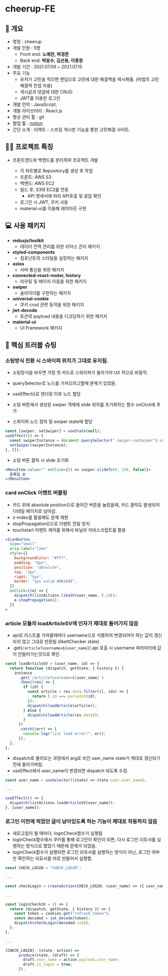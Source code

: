 # cheerup-FE

## 📕 개요

- 명칭 : cheerup
- 개발 인원 : 5명
  - Front end: **노예찬, 박경준**
  - Back end: **박응수, 김선용, 이중원**
- 개발 기간 : 2021.07.09 ~ 2021.07.15
- 주요 기능
  - 유저가 고민을 적으면 랜덤으로 고민에 대한 해결책을 제시해줌. (마법의 고민해결책 컨셉 차용)
  - 게시글과 댓글에 대한 CRUD
  - JWT를 이용한 로그인
- 개발 언어 : JavaScript,
- 개발 라이브러리 : React.js
- 형상 관리 툴 : git
- 협업 툴 : [notion](https://www.notion.so/22-1fc891afa24f457aac4aac2cb320a79f)
- 간단 소개 : 리액트 - 스프링 게시판 기능을 통한 고민해결 사이트.

## ☝🏻 프로젝트 특징

- 프론트엔드와 백엔드를 분리하여 프로젝트 개발

  - 각 파트별로 Repository를 생성 후 작업
  - 프론트: AWS S3
  - 백엔드: AWS EC2
  - 빌드 후, S3와 EC2를 연동
    - API 명세서에 따라 API호출 및 응답 확인
  - 로그인 시 JWT, 쿠키 사용
  - material-ui를 이용해 레이아웃 구현

## 💻 사용 패키지

* **reduxjs/toolkit**
  - 데이터 전역 관리를 위한 리덕스 관리 패키지
* **styled-components**
  - 컴포넌트의 스타일을 설정하는 패키지
* **axios**
  - 서버 통신을 위한 패키지
* **connected-react-router, history**
  - 라우팅 및 페이지 이동을 위한 패키지
* **swiper**
  - 슬라이더를 구현하는 패키지
* **universal-cookie**
  - 쿠키 crud 관련 동작을 위한 패키지
* **jwt-decode**
  - 토큰의 payload 내용을 디코딩하기 위한 패키지
* **material-ui**
  - UI Framework 패키지

## 🚀 핵심 트러블 슈팅

### 소팅방식 전환 시 스와이퍼 위치가 그대로 유지됨.
- 소팅방식을 바꾸면 가장 첫 카드로 스와이퍼가 돌아가야 UX 적으로 바람직.
- querySelector로 노드를 가져오려고할때 문제가 있었음.
- useEffect()로 렌더링 이후 노드 할당
- 소팅 버튼에서 생성된 swiper 객체에 slide 위치를 초기화하는 함수 onClick에 추가

- 스와이퍼 노드 정의 및 swiper state에 할당
```jsx
const [swiper, setSwiper] = useState(null);
useEffect(() => {
  const swiperInstance = document.querySelector(".swiper-container").swiper;
  setSwiper(swiperInstance);
}, []);
```

- 소팅 버튼 클릭 시 slide 초기화

```jsx
<MenuItem value="" onClick={() => swiper.slideTo(0, 250, false)}>
  등록일 순
</MenuItem>
```

### card onClick 이벤트 버블링
- 카드 위에 absolute position으로 들어간 버튼을 눌렀을때, 카드 클릭도 발생되어 디테일 페이지로 넘어감.
- z-index를 활용해도 문제 재현
- stopPropagation()으로 이벤트 전달 방지
- touchstart 이벤트 제어를 위해서 바닐라 자바스크립트를 활용

```jsx
<IconButton
  size="small"
  aria-label="like"
  style={{
    backgroundColor: "#fff",
    padding: "8px",
    position: "absolute",
    top: "3px",
    right: "5px",
    border: "1px solid #0B184E",
  }}
  onClick={(e) => {
    dispatch(listActions.likeSV(user_name, l.id));
    e.stopPropagation();
  }}
>
```

### article 모듈의 loadArticleSV에 인자가 제대로 들어가지 않음
- api로 리스트를 가져올때마다 username으로 식별하여 변경되어야 하는 값이 갱신되지 않고 그대로 반환됨 (likeItChecker state)
- .get(`/article?username=${user_name}`) api 호출 시 username 파라미터에 값이 안들어가는것으로 확인.

```jsx
const loadArticleSV = (user_name, id) => {
  return function (dispatch, getState, { history }) {
    instance
      .get(`/article?username=${user_name}`)
      .then((res) => {
        if (id) {
          const article = res.data.filter((l, idx) => {
            return l.id === parseInt(id);
          });
          dispatch(loadArticle(article));
        } else {
          dispatch(loadArticle(res.data));
        }
      })
      .catch((err) => {
        console.log("list load error!", err);
      });
  };
};
```

- dispatch로 불러오는 과정에서 arg로 쓰인 user_name state가 제대로 갱신되기 전에 들어가버림.
- useEffect에서 user_name이 변경되면 dispatch 되도록 수정.

```jsx
const user_name = useSelector((state) => state.user.user_name);

...

useEffect(() => {
  dispatch(listActions.loadArticleSV(user_name));
}, [user_name]);
```

### 로그인 이전에 적었던 글이 남아있도록 하는 기능이 제대로 작동하지 않음 
- 새로고침이 될 때마다, loginCheck함수가 실행됨
- loginCheck함수에서 쿠키를 통해 로그인이 확인이 되면, 다시 로그인 리듀서를 실행하는 방식으로 했었기 때문에 문제가 되었음.
- loginCheck함수가 실행되면 로그인 리듀서를 실행하는 방식이 아닌, 로그인 여부만 확인하는 리듀서를 따로 만들어서 실행함.

```jsx
const CHECK_LOGIN = "CHECK_LOGIN";

...

const checkLogin = createAction(CHECK_LOGIN, (user_name) => ({ user_name }));

...

const loginCheckCK = () => {
  return (dispatch, getState, { history }) => {
    const token = cookies.get("refresh_token");
    const decoded = jwt_decode(token);
    dispatch(checkLogin(decoded.sub));
  };
};

...

[CHECK_LOGIN]: (state, action) =>
      produce(state, (draft) => {
        draft.user_name = action.payload.user_name;
        draft.is_login = true;
      }),
```
